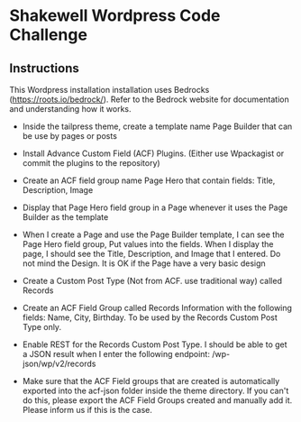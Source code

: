 # Shakewell Wordpress Code Challenge

## Instructions

This Wordpress installation installation uses Bedrocks (https://roots.io/bedrock/). Refer to the Bedrock website for documentation and understanding how it works.

-   Inside the tailpress theme, create a template name Page Builder that can be use by pages or posts

-   Install Advance Custom Field (ACF) Plugins. (Either use Wpackagist or commit the plugins to the repository)

-   Create an ACF field group name Page Hero that contain fields: Title, Description, Image

-   Display that Page Hero field group in a Page whenever it uses the Page Builder as the template

-   When I create a Page and use the Page Builder template, I can see the Page Hero field group, Put values into the fields. When I display the page, I should see the Title, Description, and Image that I entered. Do not mind the Design. It is OK if the Page have a very basic design

-   Create a Custom Post Type (Not from ACF. use traditional way) called Records

-   Create an ACF Field Group called Records Information with the following fields: Name, City, Birthday. To be used by the Records Custom Post Type only.

-   Enable REST for the Records Custom Post Type. I should be able to get a JSON result when I enter the following endpoint: /wp-json/wp/v2/records

-   Make sure that the ACF Field groups that are created is automatically exported into the acf-json folder inside the theme directory. If you can't do this, please export the ACF Field Groups created and manually add it. Please inform us if this is the case.
